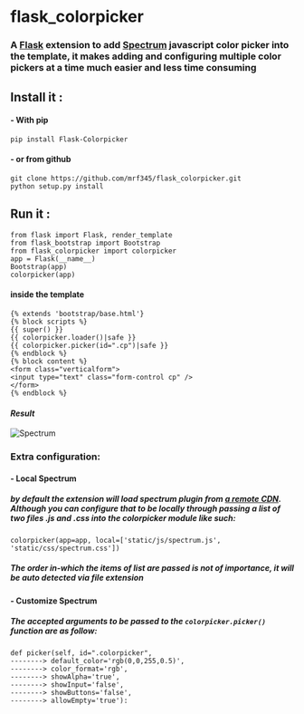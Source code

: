 # flask_colorpicker
### A [Flask][9c2c9277] extension to add [Spectrum][2e6e1a93] javascript color picker into the template, it makes adding and configuring multiple color pickers at a time much easier and less time consuming

  [9c2c9277]: http://flask.pocoo.org/ "Flask website"
  [2e6e1a93]: https://github.com/bgrins/spectrum "Spectrum repo"

## Install it :
#### - With pip
`pip install Flask-Colorpicker` <br />
#### - or from github
`git clone https://github.com/mrf345/flask_colorpicker.git`<br />
`python setup.py install`
## Run it :
`from flask import Flask, render_template` <br />
`from flask_bootstrap import Bootstrap` <br />
`from flask_colorpicker import colorpicker` <br />
`app = Flask(__name__)` <br />
`Bootstrap(app)` <br />
`colorpicker(app)` <br />
#### inside the template
`{% extends 'bootstrap/base.html'}` <br />
`{% block scripts %}` <br />
`{{ super() }}` <br />
`{{ colorpicker.loader()|safe }}` <br />
`{{ colorpicker.picker(id=".cp")|safe }}` <br />
`{% endblock %}`<br />
`{% block content %}` <br />
`<form class="verticalform">`<br />
`<input type="text" class="form-control cp" />` <br />
`</form>`<br />
`{% endblock %}` <br />

#### _Result_
![Spectrum](https://raw.githubusercontent.com/usb-resetter/usb-resetter.github.io/master/images/colorpicker.png)
### Extra configuration:
#### - Local Spectrum
##### by default the extension will load spectrum plugin from [a remote CDN][25530337]. Although you can configure that to be locally through passing a list of two files .js and .css into the colorpicker module like such:
`colorpicker(app=app, local=['static/js/spectrum.js', 'static/css/spectrum.css'])`
##### _The order in-which the items of list are passed is not of importance, it will be auto detected via file extension_

  [25530337]: https://cdnjs.com/libraries/spectrum "Spectrum CDN"

#### - Customize Spectrum
##### The accepted arguments to be passed to the `colorpicker.picker()` function are as follow:
`def picker(self, id=".colorpicker",` <br />
`--------> default_color='rgb(0,0,255,0.5)',` <br />
`--------> color_format='rgb',`<br />
`--------> showAlpha='true',`<br />
`--------> showInput='false',`<br />
`--------> showButtons='false',`<br />
`--------> allowEmpty='true'):`<br />
